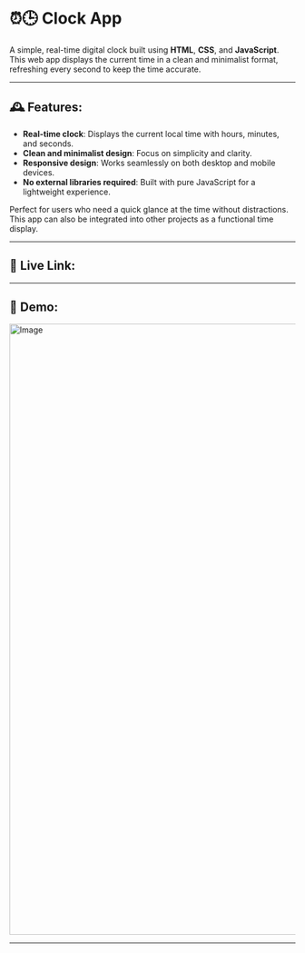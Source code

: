 # ⏰🕒 Clock App

A simple, real-time digital clock built using **HTML**, **CSS**, and **JavaScript**. This web app displays the current time in a clean and minimalist format, refreshing every second to keep the time accurate.

---

## 🕰️ Features:

* **Real-time clock**: Displays the current local time with hours, minutes, and seconds.
* **Clean and minimalist design**: Focus on simplicity and clarity.
* **Responsive design**: Works seamlessly on both desktop and mobile devices.
* **No external libraries required**: Built with pure JavaScript for a lightweight experience.

Perfect for users who need a quick glance at the time without distractions. This app can also be integrated into other projects as a functional time display.

---

## 🚀 Live Link:

---

## 🎨 Demo:

<img width="1917" height="1076" alt="Image" src="https://github.com/user-attachments/assets/fb349887-39f2-4472-acf4-84d17f01e131" />

---
